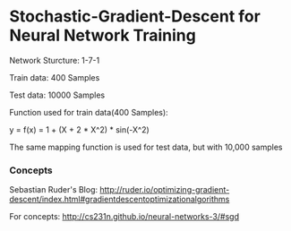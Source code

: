 # Stochastic-Gradient-Descent for Neural Network Training
Network Sturcture: 1-7-1 

Train data: 400 Samples 

Test data: 10000 Samples 

Function used for train data(400 Samples):

y = f(x) = 1 + (X + 2 * X^2) * sin(-X^2) 

The same mapping function is used for test data, but with 10,000 samples

### Concepts
Sebastian Ruder's Blog: http://ruder.io/optimizing-gradient-descent/index.html#gradientdescentoptimizationalgorithms

For concepts: http://cs231n.github.io/neural-networks-3/#sgd


